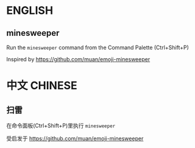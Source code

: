 
# ENGLISH

## minesweeper

Run the `minesweeper` command from the Command Palette (Ctrl+Shift+P)

Inspired by https://github.com/muan/emoji-minesweeper

# 中文 CHINESE

## 扫雷

在命令面板(Ctrl+Shift+P)里执行 `minesweeper`

受启发于 https://github.com/muan/emoji-minesweeper